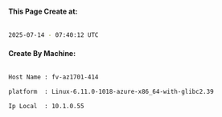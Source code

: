 
   
#### This Page Create at:

```bash

2025-07-14 - 07:40:12 UTC

```

#### Create By Machine:

```bash

Host Name : fv-az1701-414

platform  : Linux-6.11.0-1018-azure-x86_64-with-glibc2.39

Ip Local  : 10.1.0.55

```

